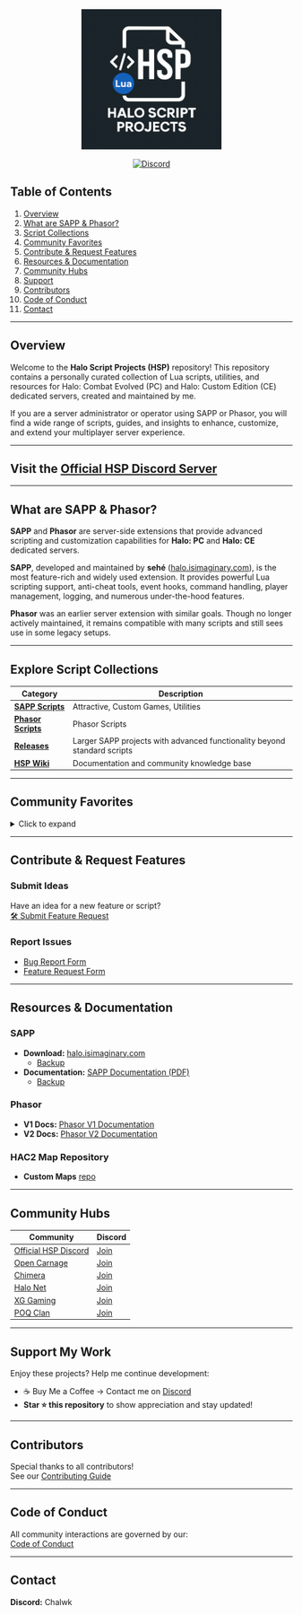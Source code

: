 <div align="center">
  <img src="misc/hsp-logo.png" alt="Halo Script Projects" width="250">

[![Discord](https://img.shields.io/badge/Discord-Join_Our_Server-7289DA?style=for-the-badge&logo=discord)](https://discord.gg/D76H7RVPC9)

</div>

## Table of Contents

1. [Overview](#overview)
2. [What are SAPP & Phasor?](#what-are-sapp--phasor)
3. [Script Collections](#explore-script-collections)
4. [Community Favorites](#community-favorites)
5. [Contribute & Request Features](#contribute--request-features)
6. [Resources & Documentation](#resources--documentation)
7. [Community Hubs](#community-hubs)
8. [Support](#support-my-work)
9. [Contributors](#contributors)
10. [Code of Conduct](#code-of-conduct)
11. [Contact](#contact)

---

## Overview

Welcome to the **Halo Script Projects (HSP)** repository! This repository contains a personally curated collection of Lua scripts, utilities, and resources for Halo: Combat Evolved (PC) and Halo: Custom Edition (CE) dedicated servers, created and maintained by me.

If you are a server administrator or operator using SAPP or Phasor, you will find a wide range of scripts, guides, and insights to enhance, customize, and extend your multiplayer server experience.

---

## Visit the [Official HSP Discord Server](https://discord.gg/D76H7RVPC9)

---

## What are SAPP & Phasor?

**SAPP** and **Phasor** are server-side extensions that provide advanced scripting and customization capabilities for **Halo: PC** and **Halo: CE** dedicated servers.

**SAPP**, developed and maintained by **sehé** ([halo.isimaginary.com](http://halo.isimaginary.com)), is the most feature-rich and widely used extension. It provides powerful Lua scripting support, anti-cheat tools, event hooks, command handling, player management, logging, and numerous under-the-hood features.

**Phasor** was an earlier server extension with similar goals. Though no longer actively maintained, it remains compatible with many scripts and still sees use in some legacy setups.

---

## Explore Script Collections

| Category                                                                | Description                                                              |
|-------------------------------------------------------------------------|--------------------------------------------------------------------------|
| [**SAPP Scripts**](./sapp)                                              | Attractive, Custom Games, Utilities                                      |
| [**Phasor Scripts**](./phasor)                                          | Phasor Scripts                                                           |
| [**Releases**](https://github.com/Chalwk/HALO-SCRIPT-PROJECTS/releases) | Larger SAPP projects with advanced functionality beyond standard scripts |
| [**HSP Wiki**](https://github.com/Chalwk/HALO-SCRIPT-PROJECTS/wiki)     | Documentation and community knowledge base                               |

---

## Community Favorites

<details>
<summary>Click to expand</summary>

### Attractive
- [Capture The Flag](./sapp/attractive/capture_the_flag.lua)
- [Custom Teleports](./sapp/attractive/custom_teleports.lua)
- [Deployable Mines](./sapp/attractive/deployable_mines.lua)
- [Sprint System](./sapp/attractive/sprint_system.lua)
- [Tactical Insertion](./sapp/attractive/tactical_insertion.lua)
- [Tea Bagging](./sapp/attractive/tea_bagging.lua)
- [Uber](./sapp/attractive/uber.lua)
- [Vanish](./sapp/attractive/vanish.lua)

### Custom Games
- [Divide and Conquer](./sapp/custom_games/divide_and_conquer.lua)
- [Gun Game](./sapp/custom_games/gun_game.lua)
- [Kill Confirmed](./sapp/custom_games/kill_confirmed.lua)
- [Sabotage](./sapp/custom_games/sabotage.lua)
- [Tag](./sapp/custom_games/tag.lua)

### Utility
- [AFK System](./sapp/utility/afk_system.lua)
- [Anti Impersonator](./sapp/utility/anti_impersonator.lua)
- [Auto Message](./sapp/utility/auto_message.lua)
- [Custom Loadouts](./sapp/utility/custom_loadouts.lua)
- [Delay Skip](./sapp/utility/delay_skip.lua)
- [Dynamic Ping Kicker](./sapp/utility/dynamic_ping_kicker.lua)
- [Dynamic Score Limit](./sapp/utility/dynamic_score_limit.lua)
- [Liberty Vehicle Spawner](./sapp/utility/liberty_vehicle_spawner.lua)
- [Notify Me](./sapp/utility/notify_me.lua)
- [Race Assistant](./sapp/utility/race_assistant.lua)
- [Server Logger](./sapp/utility/server_logger.lua)
- [Team Shuffler](./sapp/utility/team_shuffler.lua)
- [Weapon Assigner](./sapp/utility/weapon_assigner.lua)
- [Word Buster](./sapp/utility/word_buster.lua)

### Releases
- [Ready-To-Go SAPP Server](https://github.com/Chalwk/HALO-SCRIPT-PROJECTS/releases/tag/ReadyToGo)

</details>

---

## Contribute & Request Features

### Submit Ideas
Have an idea for a new feature or script?  
[🛠️ Submit Feature Request](https://github.com/Chalwk/HALO-SCRIPT-PROJECTS/issues/new?template=FEATURE_REQUEST.yaml)

### Report Issues
- [Bug Report Form](https://github.com/Chalwk/HALO-SCRIPT-PROJECTS/issues/new?assignees=Chalwk&labels=Bug%2CNeeds+Triage&projects=&template=BUG_REPORT.yaml&title=%5BBUG%5D+%3Ctitle%3E)
- [Feature Request Form](https://github.com/Chalwk/HALO-SCRIPT-PROJECTS/issues/new?assignees=Chalwk&labels=Feature%2CNeeds+Review&projects=&template=FEATURE_REQUEST.yaml&title=%5BFEATURE%5D+%3Ctitle%3E)

---

## Resources & Documentation

### SAPP
- **Download:** [halo.isimaginary.com](http://halo.isimaginary.com)
    - [Backup](./misc/sapp_downloads)
- **Documentation:** [SAPP Documentation (PDF)](http://halo.isimaginary.com/SAPP%20Documentation%20Revision%202.5.pdf)
    - [Backup](./docs/sapp-2.4.pdf)

### Phasor
- **V1 Docs:** [Phasor V1 Documentation](http://phasor.halonet.net/archive/docs/05x.html)
- **V2 Docs:** [Phasor V2 Documentation](http://phasor.halonet.net/archive/docs/200.html)

### HAC2 Map Repository
- **Custom Maps** [repo](https://maps.halonet.net/)

---

## Community Hubs

| Community                                                                                          | Discord                                    |
|----------------------------------------------------------------------------------------------------|--------------------------------------------|
| [Official HSP Discord](https://discord.gg/D76H7RVPC9)                                              | [Join](https://discord.gg/D76H7RVPC9)      |
| [Open Carnage](https://opencarnage.net)                                                            | [Join](https://discord.gg/2pf3Yjb)         |
| [Chimera](https://opencarnage.net/index.php?/topic/6916-chimera-download-source-code-and-discord/) | [Join](https://discord.gg/ZwQeBE2)         |
| [Halo Net](https://opencarnage.net)                                                                | [Join](https://discord.gg/sbSwAR8)         |
| [XG Gaming](https://www.xgclan.com)                                                                | [Join](https://discord.gg/djqM24x8)        |
| [POQ Clan](http://poqclan.com/)                                                                    | [Join](https://discord.com/invite/pTsKsEm) |

---

## Support My Work

Enjoy these projects? Help me continue development:

- ☕ Buy Me a Coffee -> Contact me on [Discord](https://discord.gg/D76H7RVPC9)
- **Star ⭐ this repository** to show appreciation and stay updated!

---

## Contributors

Special thanks to all contributors!  
See our [Contributing Guide](https://github.com/Chalwk/HALO-SCRIPT-PROJECTS/blob/master/CONTRIBUTING.md)

---

## Code of Conduct

All community interactions are governed by our:  
[Code of Conduct](https://github.com/Chalwk/HALO-SCRIPT-PROJECTS/blob/master/CODE_OF_CONDUCT.md)

---

## Contact

**Discord:** Chalwk